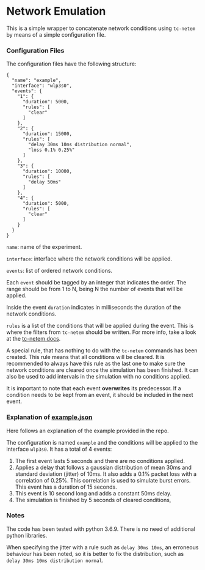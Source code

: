 # Network Emulation

This is a simple wrapper to concatenate network conditions using `tc-netem `
by means of a simple configuration file.

### Configuration Files
The configuration files have the following structure:

```
{
  "name": "example",
  "interface": "wlp3s0",
  "events": {
    "1": {
      "duration": 5000,
      "rules": [
        "clear"
      ]
    },
    "2": {
      "duration": 15000,
      "rules": [
        "delay 30ms 10ms distribution normal",
        "loss 0.1% 0.25%"
      ]
    },
    "3": {
      "duration": 10000,
      "rules": [
        "delay 50ms"
      ]
    },
    "4": {
      "duration": 5000,
      "rules": [
        "clear"
      ]
    }
  }
}
```

`name`: name of the experiment.

`interface`: interface where the network conditions will be applied.

`events`: list of ordered network conditions.

Each `event` should be tagged by an integer that indicates the order. The
range should be from 1 to N, being N the number of events that will be applied.

Inside the event `duration` indicates in milliseconds the duration of the 
network conditions.

`rules` is a list of the conditions that will be applied during the event. 
This is where the filters from `tc-netem` should be written. For more info,
take a look at the [tc-netem docs](http://man7.org/linux/man-pages/man8/tc-netem.8.html).

A special rule, that has nothing to do with the `tc-netem` commands has been 
created. This rule means that all conditions will be cleared. It is recommended
to always have this rule as the last one to make sure the network conditions are
cleared once the simulation has been finished. It can also be used to add
intervals in the simulation with no conditions applied.

It is important to note that each event **overwrites** its predecessor. If
a condition needs to be kept from an event, it should be included in the next event.

### Explanation of [example.json](configs/example.json)

Here follows an explanation of the example provided in the repo.

The configuration is named `example` and the conditions will be applied to
the interface `wlp3s0`. It has a total of 4 events:

1. The first event lasts 5 seconds and there are no conditions applied.
2. Applies a delay that follows a gaussian distribution of mean 30ms and
standard deviation (jitter) of 10ms. It also adds a 0.1% packet loss with
a correlation of 0.25%. This correlation is used to simulate burst errors. This
event has a duration of 15 seconds.
3. This event is 10 second long and adds a constant 50ms delay.
4. The simulation is finished by 5 seconds of cleared conditions,



### Notes

The code has been tested with python 3.6.9. There is no need of additional python libraries.

When specifying the jitter with a rule such as `delay 30ms 10ms`, an
erroneous behaviour has been noted, so it is better to fix the distribution,
such as `delay 30ms 10ms distribution normal`.